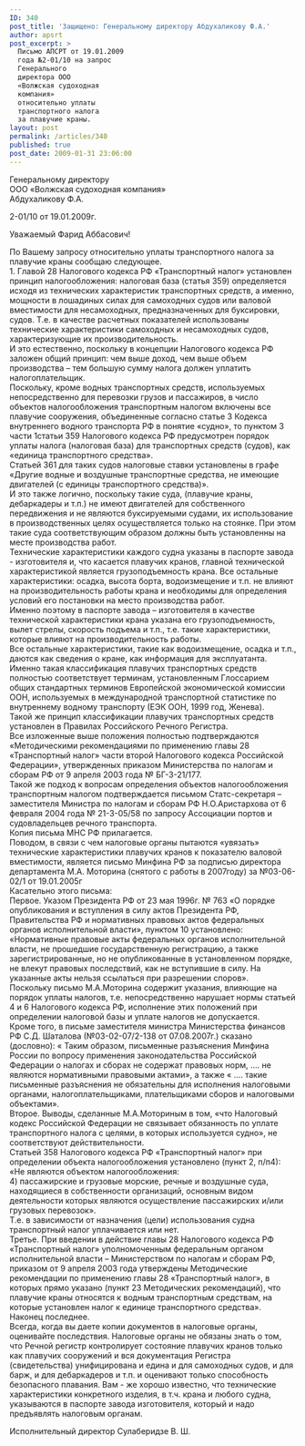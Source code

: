 ```yaml
---
ID: 340
post_title: 'Защищено: Генеральному директору Абдухаликову Ф.А.'
author: apsrt
post_excerpt: >
  Письмо АПСРТ от 19.01.2009
  года №2-01/10 на запрос
  Генерального
  директора ООО
  «Волжская судоходная
  компания»
  относительно уплаты
  транспортного налога
  за плавучие краны.
layout: post
permalink: /articles/340
published: true
post_date: 2009-01-31 23:06:00
---
```

  
  
Генеральному директору   
ООО «Волжская судоходная компания»  
Абдухаликову Ф.А.  
  
2-01/10 от 19.01.2009г.  
  
  
Уважаемый Фарид Аббасович!  
  
По Вашему запросу относительно уплаты транспортного налога за плавучие краны сообщаю следующее.  
1\. Главой 28 Налогового кодекса РФ «Транспортный налог» установлен принцип налогообложения: налоговая база (статья 359) определяется исходя из технических характеристик транспортных средств, а именно, мощности в лошадиных силах для самоходных судов или валовой вместимости для несамоходных, предназначенных для буксировки, судов. Т.е. в качестве расчетных показателей использованы технические характеристики самоходных и несамоходных судов, характеризующие их производительность.  
И это естественно, поскольку в концепции Налогового кодекса РФ заложен общий принцип: чем выше доход, чем выше объем производства – тем большую сумму налога должен уплатить налогоплательщик.  
Поскольку, кроме водных транспортных средств, используемых непосредственно для перевозки грузов и пассажиров, в число объектов налогообложения транспортным налогом включены все плавучие сооружения, объединенные согласно статье 3 Кодекса внутреннего водного транспорта РФ в понятие «судно», то пунктом 3 части 1статьи 359 Налогового кодекса РФ предусмотрен порядок уплаты налога (налоговая база) для транспортных средств (судов), как «единица транспортного средства».  
Статьей 361 для таких судов налоговые ставки установлены в графе «Другие водные и воздушные транспортные средства, не имеющие двигателей (с единицы транспортного средства)».  
И это также логично, поскольку такие суда, (плавучие краны, дебаркадеры и т.п.) не имеют двигателей для собственного передвижения и не являются буксируемыми судами, их использование в производственных целях осуществляется только на стоянке. При этом такие суда соответствующим образом должны быть установленны на месте производства работ.  
Технические характеристики каждого судна указаны в паспорте завода - изготовителя и, что касается плавучих кранов, главной технической характеристикой является грузоподъемность крана. Все остальные характеристики: осадка, высота борта, водоизмещение и т.п. не влияют на производительность работы крана и необходимы для определения условий его постановки на место производства работ.   
Именно поэтому в паспорте завода – изготовителя в качестве технической характеристики крана указана его грузоподъемность, вылет стрелы, скорость подъема и т.п., т.е. такие характеристики, которые влияют на производительность работы.  
Все остальные характеристики, такие как водоизмещение, осадка и т.п., даются как сведения о кране, как информация для эксплуатанта.  
Именно такая классификация плавучих транспортных средств полностью соответствует терминам, установленным Глоссарием общих стандартных терминов Европейской экономической комиссии ООН, используемых в международной транспортной статистике по внутреннему водному транспорту (ЕЭК ООН, 1999 год, Женева).  
Такой же принцип классификации плавучих транспортных средств установлен в Правилах Российского Речного Регистра.  
Все изложенные выше положения полностью подтверждаются «Методическими рекомендациями по применению главы 28 «Транспортный налог» части второй Налогового кодекса Российской Федерации», утвержденных приказом Министерства по налогам и сборам РФ от 9 апреля 2003 года № БГ-3-21/177.  
Такой же подход к вопросам определения объектов налогообложения транспортным налогом подтверждается письмом Статс-секретаря – заместителя Министра по налогам и сборам РФ Н.О.Аристархова от 6 февраля 2004 года № 21-3-05/58 по запросу Ассоциации портов и судовладельцев речного транспорта.  
Копия письма МНС РФ прилагается.  
Поводом, в связи с чем налоговые органы пытаются «увязать» технические характеристики плавучих кранов к показателю валовой вместимости, является письмо Минфина РФ за подписью директора департамента М.А. Моторина (снятого с работы в 2007году) за №03-06-02/1 от 19.01.2005г   
Касательно этого письма:  
Первое. Указом Президента РФ от 23 мая 1996г. № 763 «О порядке опубликования и вступления в силу актов Президента РФ, Правительства РФ и нормативных правовых актов федеральных органов исполнительной власти», пунктом 10 установлено: «Нормативные правовые акты федеральных органов исполнительной власти, не прошедшие государственную регистрацию, а также зарегистрированные, но не опубликованные в установленном порядке, не влекут правовых последствий, как не вступившие в силу. На указанные акты нельзя ссылаться при разрешении споров».   
Поскольку письмо М.А.Моторина содержит указания, влияющие на порядок уплаты налогов, т.е. непосредственно нарушает нормы статьей 4 и 6 Налогового кодекса РФ, исполнение этих положений при определении налоговой базы и уплате налогов не допускается.  
Кроме того, в письме заместителя министра Министерства финансов РФ С.Д. Шаталова (№03-02-07/2-138 от 07.08.2007г.) сказано (дословно): « Таким образом, письменные разъяснения Минфина России по вопросу применения законодательства Российской Федерации о налогах и сборах не содержат правовых норм, …. не являются нормативными правовыми актами», а также « …. такие письменные разъяснения не обязательны для исполнения налоговыми органами, налогоплательщиками, плательщиками сборов и налоговыми объектами».  
Второе. Выводы, сделанные М.А.Моториным в том, «что Налоговый кодекс Российской Федерации не связывает обязанность по уплате транспортного налога с целями, в которых используется судно», не соответствуют действительности.  
Статьей 358 Налогового кодекса РФ «Транспортный налог» при определении объекта налогообложения установлено (пункт 2, п/п4): «Не являются объектом налогообложения:  
4) пассажирские и грузовые морские, речные и воздушные суда, находящиеся в собственности организаций, основным видом деятельности которых являются осуществление пассажирских и/или грузовых перевозок».  
Т.е. в зависимости от назначения (цели) использования судна транспортный налог уплачивается или нет.  
Третье. При введении в действие главы 28 Налогового кодекса РФ «Транспортный налог» уполномоченным федеральным органом исполнительной власти – Министерством по налогам и сборам РФ, приказом от 9 апреля 2003 года утверждены Методические рекомендации по применению главы 28 «Транспортный налог», в которых прямо указано (пункт 23 Методических рекомендаций), что плавучие краны относятся к водным транспортным средствам, на которые установлен налог к единице транспортного средства».  
Наконец последнее.   
Всегда, когда вы даете копии документов в налоговые органы, оценивайте последствия. Налоговые органы не обязаны знать о том, что Речной регистр контролирует состояние плавучих кранов только как плавучих сооружений и вся документация Регистра (свидетельства) унифицирована и едина и для самоходных судов, и для барж, и для дебаркадеров и т.п. и оценивают только способность безопасного плавания. Вам - же хорошо известно, что технические характеристики конкретного изделия, в т.ч. крана и любого судна, указываются в паспорте завода изготовителя, который и надо предъявлять налоговым органам.   
  
Исполнительный директор Сулаберидзе В. Ш.